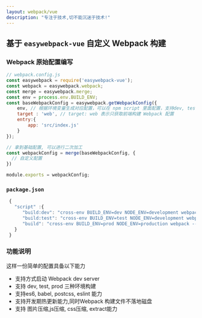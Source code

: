 ```yaml
---
layout: webpack/vue
description: "专注于技术,切不能沉迷于技术!"
---
```


## 基于 `easywebpack-vue` 自定义 Webpack 构建



### Webpack 原始配置编写

```js
// webpack.config.js
const easywebpack = require('easywebpack-vue');
const webpack = easywebpack.webpack;
const merge = easywebpack.merge;
const env = process.env.BUILD_ENV;
const baseWebpackConfig = easywebpack.getWebpackConfig({
    env, // 根据环境变量生成对应配置，可以在 npm script 里面配置，支持dev, test, prod 模式
    target : 'web', // target: web 表示只获取前端构建 Webpack 配置
    entry:{
        app: 'src/index.js'
    }
});

// 拿到基础配置, 可以进行二次加工
const webpackConfig = merge(baseWebpackConfig, { 
  // 自定义配置
})

module.exports = webpackConfig;
```


### `package.json`

```js
 {
   "script" :{
      "build:dev": "cross-env BUILD_ENV=dev NODE_ENV=development webpack --config webpack.config.js",
      "build:test": "cross-env BUILD_ENV=test NODE_ENV=development webpack --config webpack.config.js",
      "build": "cross-env BUILD_ENV=prod NODE_ENV=production webpack --config webpack.config.js"
   }
 }
```

### 功能说明

这样一份简单的配置具备以下能力

- 支持方式启动 Webpack dev server
- 支持 dev, test, prod 三种环境构建
- 支持es6, babel, postcss, eslint 能力
- 支持开发期热更新能力,同时Webpack 构建文件不落地磁盘
- 支持 图片压缩,js压缩, css压缩, extract能力


